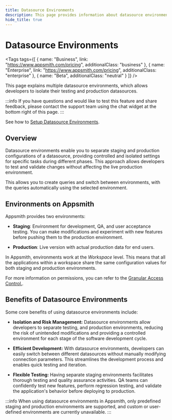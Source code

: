 ```yaml
---
title: Datasource Environments
description: This page provides information about datasource environments in Appsmith.
hide_title: true
---
```


<div className="tag-wrapper">
 <h1> Datasource Environments </h1>

<Tags
tags={[
{ name: "Business", link: "https://www.appsmith.com/pricing", additionalClass: "business" },
{ name: "Enterprise", link: "https://www.appsmith.com/pricing", additionalClass: "enterprise" },
{ name: "Beta", additionalClass: "neutral" }
]}
/>

</div>

This page explains multiple datasource environments, which allows developers to isolate their testing and production datasources.

:::info
If you have questions and would like to test this feature and share feedback, please contact the support team using the chat widget at the bottom right of this page.
:::

See how to [Setup Datasource Environments](/connect-data/how-to-guides/setup-datasource-environments).

## Overview

Datasource environments enable you to separate staging and production configurations of a datasource, providing controlled and isolated settings for specific tasks during different phases. This approach allows developers to test and validate changes without affecting the live production environment.

This allows you to create queries and switch between environments, with the queries automatically using the selected environment.

## Environments on Appsmith

Appsmith provides two environments:

- **Staging**: Environment for development, QA, and user acceptance testing. You can make modifications and experiment with new features before pushing them to the production environment.

- **Production**: Live version with actual production data for end users.

In Appsmith, environments work at the _Workspace_ level. This means that all the applications within a workspace share the same configuration values for both staging and production environments.

For more information on permissions, you can refer to the [Granular Access Control.](/advanced-concepts/granular-access-control).

## Benefits of Datasource Environments

Some core benefits of using datasource environments include:

- **Isolation and Risk Management:** Datasource environments allow developers to separate testing, and production environments, reducing the risk of unintended modifications and providing a controlled environment for each stage of the software development cycle.

- **Efficient Development:** With datasource environments, developers can easily switch between different datasources without manually modifying connection parameters. This streamlines the development process and enables quick testing and iteration.

- **Flexible Testing:** Having separate staging environments facilitates thorough testing and quality assurance activities. QA teams can confidently test new features, perform regression testing, and validate the application's behavior before deploying to production.

:::info
When using datasource environments in Appsmith, only predefined staging and production environments are supported, and custom or user-defined environments are currently unavailable.
:::
